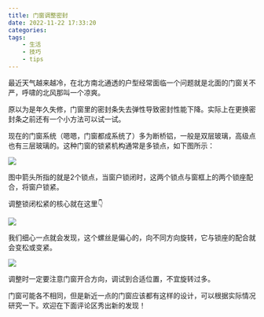 ```yaml
---
title: 门窗调整密封
date: 2022-11-22 17:33:20
categories:
tags:
    - 生活
    - 技巧
    - tips
---
```


最近天气越来越冷，在北方南北通透的户型经常面临一个问题就是北面的门窗关不严，呼啸的北风那叫一个凉爽。

原以为是年久失修，门窗里的密封条失去弹性导致密封性能下降。实际上在更换密封条之前还有一个小方法可以试一试。

<!-- more -->

现在的门窗系统（嗯嗯，门窗都成系统了）多为断桥铝，一般是双层玻璃，高级点也有三层玻璃的。这种门窗的锁紧机构通常是多锁点，如下图所示：

![](https://imgs.boringhex.top/blog/门窗调整密封_2022-11-22-17-52-08.webp)

图中箭头所指的就是2个锁点，当窗户锁闭时，这两个锁点与窗框上的两个锁座配合，将窗户锁紧。

调整锁闭松紧的核心就在这里👇

![](https://imgs.boringhex.top/blog/门窗调整密封_2022-11-22-17-57-52.png)

我们细心一点就会发现，这个螺丝是偏心的，向不同方向旋转，它与锁座的配合就会变松或变紧。

![](https://imgs.boringhex.top/blog/门窗调整密封_2022-11-22-18-00-30.webp)

调整时一定要注意门窗开合方向，调试到合适位置，不宜旋转过多。

门窗可能各不相同，但是新近一点的门窗应该都有这样的设计，可以根据实际情况研究一下。欢迎在下面评论区秀出新的发现！
